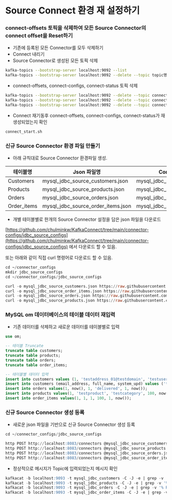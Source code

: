 # Source Connect 환경 재 설정하기

### connect-offsets 토픽을 삭제하여 모든 Source Connector의 connect offset을 Reset하기

- 기존에 등록된 모든 Connector를 모두 삭제하기
- Connect 내리기
- Source Connector로 생성된 모든 토픽 삭제

```bash
kafka-topics --bootstrap-server localhost:9092 --list
kafka-topics --bootstrap-server localhost:9092 --delete --topic topic명
```

- connect-offsets, connect-configs, connect-status 토픽 삭제

```bash
kafka-topics --bootstrap-server localhost:9092 --delete --topic connect-offsets
kafka-topics --bootstrap-server localhost:9092 --delete --topic connect-configs
kafka-topics --bootstrap-server localhost:9092 --delete --topic connect-status
```

- Connect 재기동후 connect-offsets, connect-configs, connect-status가 재 생성되었는지 확인

```bash
connect_start.sh
```

### 신규 Source Connector 환경 파일 만들기

- 아래 규칙대로 Source Connector 환경파일 생성.

| 테이블명 | Json 파일명 | Connector 명 | Topic 명 |
| --- | --- | --- | --- |
| Customers | mysql_jdbc_source_customers.json | mysql_jdbc_source_customers | mysql_jdbc_customers |
| Products | mysql_jdbc_source_products.json | mysql_jdbc_source_products | mysql_jdbc_products |
| Orders | mysql_jdbc_source_orders.json | mysql_jdbc_source_orders | mysql_jdbc_orders |
| Order_items | mysql_jdbc_source_order_items.json | mysql_jdbc_source_order_items | mysql_jdbc_order_items |

 

- 개별 테이블별로 한개의 Source Connector 설정을 담은 json 파일을 다운로드

[https://github.com/chulminkw/KafkaConnect/tree/main/connector-configs/jdbc_source_configs](https://github.com/chulminkw/KafkaConnect/tree/main/connector-configs/jdbc_source_configs) 에서 다운로드 할 수 있음. 

또는 아래와 같이 직접 curl 명령어로 다운로드 할 수 있음. 

```sql
cd ~/connector_configs
mkdir jdbc_source_configs
cd ~/connector_configs/jdbc_source_configs

curl -o mysql_jdbc_source_customers.json https://raw.githubusercontent.com/chulminkw/KafkaConnect/main/connector-configs/jdbc_source_configs/mysql_jdbc_source_customers.json
curl -o mysql_jdbc_source_order_items.json https://raw.githubusercontent.com/chulminkw/KafkaConnect/main/connector-configs/jdbc_source_configs/mysql_jdbc_source_order_items.json
curl -o mysql_jdbc_source_orders.json https://raw.githubusercontent.com/chulminkw/KafkaConnect/main/connector-configs/jdbc_source_configs/mysql_jdbc_source_orders.json
curl -o mysql_jdbc_source_products.json https://raw.githubusercontent.com/chulminkw/KafkaConnect/main/connector-configs/jdbc_source_configs/mysql_jdbc_source_products.json
```

### MySQL om 데이터베이스의 테이블 데이터 재입력

- 기존 데이터를 삭제하고 새로운 데이터를 테이블별로 입력

```sql
use om;

-- 테이블 Truncate
truncate table customers;
truncate table products;
truncate table orders;
truncate table order_items;

-- 테이블별 데이터 입력
insert into customers values (1, 'testaddress_01@testdomain', 'testuser_01', now());
insert into customers (email_address, full_name, system_upd) values ('testaddress_02@testdomain', 'testuser_02', now());
insert into orders values(1, now(), 1, 'delivered', 1, now());
insert into products values(1, 'testproduct', 'testcategory', 100, now());
insert into order_items values(1, 1, 1, 100, 1, now());
```

### 신규 Source Connector 생성 등록

- 새로운 json 파일을 기반으로 신규 Source Connector 생성 등록

```sql
cd ~/connector_configs/jdbc_source_configs

http POST http://localhost:8083/connectors @mysql_jdbc_source_customers.json
http POST http://localhost:8083/connectors @mysql_jdbc_source_products.json
http POST http://localhost:8083/connectors @mysql_jdbc_source_orders.json
http POST http://localhost:8083/connectors @mysql_jdbc_source_order_items.json
```

- 정상적으로 메시지가 Topic에 입력되었는지 메시지 확인

```sql
kafkacat -b localhost:9093 -t mysql_jdbc_customers -C -J -e | grep -v '% Received' | jq '.'
kafkacat -b localhost:9093 -t mysql_jdbc_products -C -J -e | grep -v '% Received' | jq '.'
kafkacat -b localhost:9093 -t mysql_jdbc_orders -C -J -e | grep -v '% Received' | jq '.'
kafkacat -b localhost:9093 -t mysql_jdbc_order_items -C -J -e | grep -v '% Received' | jq '.'
```
